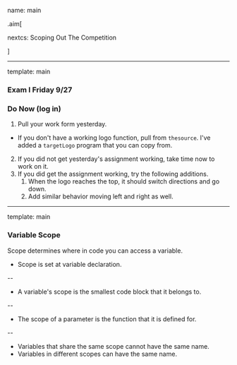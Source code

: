 name: main

.aim[<div>
nextcs: Scoping Out The Competition
</div>]

---
template: main

### Exam I Friday 9/27
### Do Now (log in)
1. Pull your work form yesterday.
  - If you don't have a working logo function, pull from `thesource`. I've added a `targetLogo` program that you can copy from.
2. If you did not get yesterday's assignment working, take time now to work on it.
3. If you did get the assignment working, try the following additions.
   1. When the logo reaches the top, it should switch directions and go down.
   2. Add similar behavior moving left and right as well.
  
---
template: main

### Variable Scope
Scope determines where in code you can access a variable.
* Scope is set at variable declaration.

--
* A variable's scope is the smallest code block that it belongs to.

--
* The scope of a parameter is the function that it is defined for.

--
* Variables that share the same scope cannot have the same name.
* Variables in different scopes can have the same name.
